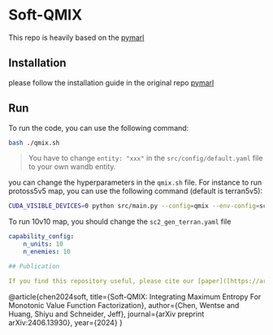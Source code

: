 # Soft-QMIX

This repo is heavily based on the [pymarl](https://github.com/benellis3/pymarl2)

## Installation

please follow the installation guide in the original repo [pymarl](https://github.com/benellis3/pymarl2)

## Run

To run the code, you can use the following command:

```bash
bash ./qmix.sh
```

> You have to change `entity: "xxx"` in the `src/config/default.yaml` file to your own wandb entity.

you can change the hyperparameters in the `qmix.sh` file. For instance to run protoss5v5 map, you can use the following command (default is terran5v5):

```bash
CUDA_VISIBLE_DEVICES=0 python src/main.py --config=qmix --env-config=sc2_gen_protoss
```

To run 10v10 map, you should change the `sc2_gen_terran.yaml` file

```yaml
capability_config:
    n_units: 10
    n_enemies: 10

## Publication

If you find this repository useful, please cite our [paper]([https://arxiv.org/abs/2207.05631](https://arxiv.org/pdf/2406.13930)):

```
@article{chen2024soft,
  title={Soft-QMIX: Integrating Maximum Entropy For Monotonic Value Function Factorization},
  author={Chen, Wentse and Huang, Shiyu and Schneider, Jeff},
  journal={arXiv preprint arXiv:2406.13930},
  year={2024}
}
```




